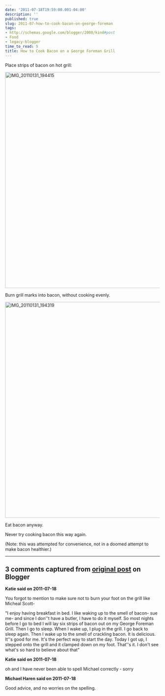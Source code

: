 ```yaml
---
date: '2011-07-18T19:59:00.001-04:00'
description: ''
published: true
slug: 2011-07-how-to-cook-bacon-on-george-foreman
tags:
- http://schemas.google.com/blogger/2008/kind#post
- Food
- legacy-blogger
time_to_read: 5
title: How to Cook Bacon on a George Foreman Grill
---
```


<p>Place strips of bacon on hot grill:</p>
<p><img alt="IMG_20110131_194415" height="700" src="http://lh4.ggpht.com/-qcan_nVmye4/TiTIugBhjCI/AAAAAAAAB-w/fqzCqgmC8WA/IMG_20110131_194415%25255B4%25255D.jpg" style="margin: 3px auto; display: block; float: none;" title="IMG_20110131_194415" width="525" /></p>
<p>Burn grill marks into bacon, without cooking evenly.</p>
<p><img alt="IMG_20110131_194319" height="700" src="http://lh4.ggpht.com/-w7MR752Qmlc/TiTIxg7ZWTI/AAAAAAAAB-0/TpB2TH9QfAk/IMG_20110131_194319%25255B4%25255D.jpg" style="margin: 3px auto; display: block; float: none;" title="IMG_20110131_194319" width="525" /></p>
<p>Eat bacon anyway.</p>
<p>Never try cooking bacon this way again.</p>
<p>(Note: this was attempted for convenience, not in a doomed attempt to make bacon healthier.)</p>

---

## 3 comments captured from [original post](https://blog.wassupy.com/2011/07/how-to-cook-bacon-on-george-foreman.html) on Blogger

**Katie said on 2011-07-18**

You forgot to mention to make sure not to burn your foot on the grill like Micheal Scott- 

&quot;I enjoy having breakfast in bed. I like waking up to the smell of bacon- sue me- and since I don''t have a butler, I have to do it myself. So most nights before I go to bed I will lay six strips of bacon out on my George Foreman Grill. Then I go to sleep. When I wake up, I plug in the grill. I go back to sleep again. Then I wake up to the smell of crackling bacon. It is delicious. It''s good for me. It's the perfect way to start the day. Today I got up, I stepped onto the grill and it clamped down on my foot. That''s it. I don't see what's so hard to believe about that&quot;

**Katie said on 2011-07-18**

oh and I have never been able to spell Michael correctly - sorry

**Michael Haren said on 2011-07-18**

Good advice, and no worries on the spelling.

